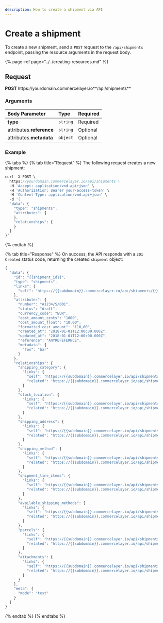 ```yaml
---
description: How to create a shipment via API
---
```


# Create a shipment

To create a new shipment, send a `POST` request to the `/api/shipments` endpoint, passing the resource arguments in the request body.

{% page-ref page="../../creating-resources.md" %}

## Request

**POST** https://<i></i>yourdomain.commercelayer.io**/api/shipments**

### Arguments

| Body Parameter | Type | Required |
| :--- | :--- | :--- |
| **type** | `string` | Required |
| attributes.**reference** | `string` | Optional |
| attributes.**metadata** | `object` | Optional |

### Example

{% tabs %}
{% tab title="Request" %}
The following request creates a new shipment:

```javascript
curl -X POST \
  https://yourdomain.commercelayer.io/api/shipments \
  -H 'Accept: application/vnd.api+json' \
  -H 'Authorization: Bearer your-access-token' \
  -H 'Content-Type: application/vnd.api+json' \
  -d '{
  "data": {
    "type": "shipments",
    "attributes": {
    },
    "relationships": {
    }
  }
}'
```
{% endtab %}

{% tab title="Response" %}
On success, the API responds with a `201 Created` status code, returning the created `shipment` object:

```javascript
{
  "data": {
    "id": "{{shipment_id}}",
    "type": "shipments",
    "links": {
      "self": "https://{{subdomain}}.commercelayer.io/api/shipments/{{shipment_id}}"
    },
    "attributes": {
      "number": "#1234/S/001",
      "status": "draft",
      "currency_code": "EUR",
      "cost_amount_cents": "1000",
      "cost_amount_float": "10.00",
      "formatted_cost_amount": "€10,00",
      "created_at": "2018-01-01T12:00:00.000Z",
      "updated_at": "2018-01-01T12:00:00.000Z",
      "reference": "ANYREFEFERNCE",
      "metadata": {
        "foo": "bar"
      }
    },
    "relationships": {
      "shipping_category": {
        "links": {
          "self": "https://{{subdomain}}.commercelayer.io/api/shipments/{{shipment_id}}/relationships/shipping_category",
          "related": "https://{{subdomain}}.commercelayer.io/api/shipments/{{shipment_id}}/shipping_category"
        }
      },
      "stock_location": {
        "links": {
          "self": "https://{{subdomain}}.commercelayer.io/api/shipments/{{shipment_id}}/relationships/stock_location",
          "related": "https://{{subdomain}}.commercelayer.io/api/shipments/{{shipment_id}}/stock_location"
        }
      },
      "shipping_address": {
        "links": {
          "self": "https://{{subdomain}}.commercelayer.io/api/shipments/{{shipment_id}}/relationships/shipping_address",
          "related": "https://{{subdomain}}.commercelayer.io/api/shipments/{{shipment_id}}/shipping_address"
        }
      },
      "shipping_method": {
        "links": {
          "self": "https://{{subdomain}}.commercelayer.io/api/shipments/{{shipment_id}}/relationships/shipping_method",
          "related": "https://{{subdomain}}.commercelayer.io/api/shipments/{{shipment_id}}/shipping_method"
        }
      },
      "shipment_line_items": {
        "links": {
          "self": "https://{{subdomain}}.commercelayer.io/api/shipments/{{shipment_id}}/relationships/shipment_line_items",
          "related": "https://{{subdomain}}.commercelayer.io/api/shipments/{{shipment_id}}/shipment_line_items"
        }
      },
      "available_shipping_methods": {
        "links": {
          "self": "https://{{subdomain}}.commercelayer.io/api/shipments/{{shipment_id}}/relationships/available_shipping_methods",
          "related": "https://{{subdomain}}.commercelayer.io/api/shipments/{{shipment_id}}/available_shipping_methods"
        }
      },
      "parcels": {
        "links": {
          "self": "https://{{subdomain}}.commercelayer.io/api/shipments/{{shipment_id}}/relationships/parcels",
          "related": "https://{{subdomain}}.commercelayer.io/api/shipments/{{shipment_id}}/parcels"
        }
      },
      "attachments": {
        "links": {
          "self": "https://{{subdomain}}.commercelayer.io/api/shipments/{{shipment_id}}/relationships/attachments",
          "related": "https://{{subdomain}}.commercelayer.io/api/shipments/{{shipment_id}}/attachments"
        }
      }
    },
    "meta": {
      "mode": "test"
    }
  }
}
```
{% endtab %}
{% endtabs %}

